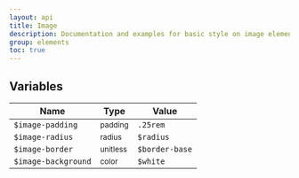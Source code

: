 ```yaml
---
layout: api
title: Image
description: Documentation and examples for basic style on image element.
group: elements
toc: true
---
```



## Variables

| Name  | Type  | Value |
| ----- | ----- | ----- |
| `$image-padding`    | <small>padding</small> | `.25rem` |
| `$image-radius`     | <small>radius</small>  | `$radius` |
| `$image-border`     | <small>unitless</small>  | `$border-base` |
| `$image-background` | <small>color</small>   | <span class="small-box" style="background:#fff"></span> `$white` |

